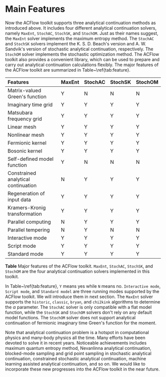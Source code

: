 # Main Features

Now the ACFlow toolkit supports three analytical continuation methods as introduced above. It includes four different analytical continuation solvers, namely `MaxEnt`, `StochAC`, `StochSK`, and `StochOM`. Just as their names suggest, the `MaxEnt` solver implements the maximum entropy method. The `StochAC` and `StochSK` solvers implement the K. S. D. Beach's version and A. W. Sandvik's version of stochastic analytical continuation, respectively. The `StochOM` solver implements the stochastic optimization method. The ACFlow toolkit also provides a convenient library, which can be used to prepare and carry out analytical continuation calculations flexibly. The major features of the ACFlow toolkit are summarized in Table~\ref{tab:feature}.

| Features | MaxEnt | StochAC | StochSK | StochOM |
| :------- | :----- | :------ | :-------| :------ |
|Matrix-valued Green's function | Y | N | N | N |
|Imaginary time grid            | Y | Y | Y | Y |
|Matsubara frequency grid       | Y | Y | Y | Y |
|Linear mesh                    | Y | Y | Y | Y |
|Nonlinear mesh                 | Y | Y | Y | Y |
|Fermionic kernel               | Y | Y | Y | Y |
|Bosonic kernel                 | Y | Y | Y | Y |
|Self-defined model function    | Y | N | N | N |
|Constrained analytical continuation | N | Y | Y | Y |
|Regeneration of input data     | Y | Y | Y | Y |
|Kramers-Kronig transformation  | Y | Y | Y | Y |
|Parallel computing             | N | Y | Y | Y |
|Parallel tempering             | N | Y | N | N |
|Interactive mode               | Y | Y | Y | Y |
|Script mode                    | Y | Y | Y | Y |
|Standard mode                  | Y | Y | Y | Y |

**Table** Major features of the ACFlow toolkit. `MaxEnt`, `StochAC`, `StochSK`, and `StochOM` are the four analytical continuation solvers implemented in this toolkit.

In Table~\ref{tab:feature}, `Y` means yes while `N` means no. `Interactive mode`, `Script mode`, and `Standard model` are three running modes supported by the ACFlow toolkit. We will introduce them in next section. The `MaxEnt` solver supports the `historic`, `classic`, `bryan`, and `chi2kink` algorithms to determine the $\alpha$ parameter. The `StochAC` solver is only compatible with a flat model function, while the `StochSK` and `StochOM` solvers don't rely on any default model functions. The `StochOM` solver does not support analytical continuation of fermionic imaginary time Green's function for the moment. 

Note that analytical continuation problem is a hotspot in computational physics and many-body physics all the time. Many efforts have been devoted to solve it in recent years. Noticeable achievements includes maximum quantum entropy method, Nevanlinna analytical continuation, blocked-mode sampling and grid point sampling in stochastic analytical continuation, constrained stochastic analytical continuation, machine learning assisted analytical continuation, and so on. We would like to incorporate these new progresses into the ACFlow toolkit in the near future.